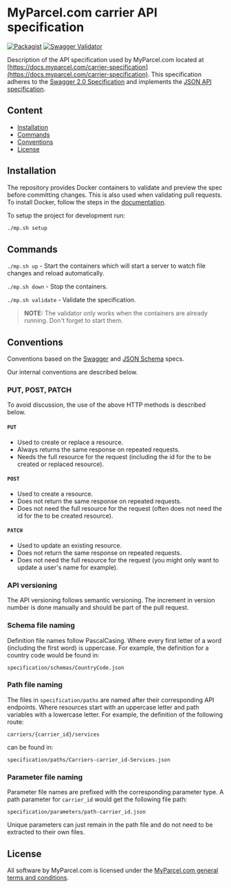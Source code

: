# MyParcel.com carrier API specification

[![Packagist](https://img.shields.io/packagist/v/myparcelcom/carrier-specification.svg)](https://packagist.org/packages/myparcelcom/carrier-specification)
[![Swagger Validator](https://img.shields.io/swagger/valid/2.0/https/docs.myparcel.com/carrier-specification/swagger.json.svg)](https://online.swagger.io/validator/debug?url=https://docs.myparcel.com/carrier-specification/swagger.json)

Description of the API specification used by MyParcel.com located at [https://docs.myparcel.com/carrier-specification](https://docs.myparcel.com/carrier-specification).
This specification adheres to the [Swagger 2.0 Specification](https://github.com/OAI/OpenAPI-Specification/blob/master/versions/2.0.md) and implements the [JSON API specification](http://jsonapi.org/).

## Content
- [Installation](#installation)
- [Commands](#commands)
- [Conventions](#conventions)
- [License](#license)

## Installation
The repository provides Docker containers to validate and preview the spec before committing changes. This is also used when validating pull requests. To install Docker, follow the steps in the [documentation](https://docs.myparcel.com/github/#docker).

To setup the project for development run:

```bash
./mp.sh setup
```

## Commands

`./mp.sh up` - Start the containers which will start a server to watch file changes and reload automatically.

`./mp.sh down` - Stop the containers.

`./mp.sh validate` - Validate the specification.

> **NOTE:** The validator only works when the containers are already running. Don't forget to start them.

## Conventions
Conventions based on the [Swagger](https://swagger.io/specification) and [JSON Schema](http://json-schema.org) specs.

Our internal conventions are described below.

### PUT, POST, PATCH
To avoid discussion, the use of the above HTTP methods is described below.

#### `PUT`
- Used to create or replace a resource.
- Always returns the same response on repeated requests.
- Needs the full resource for the request (including the id for the to be created or replaced resource).

#### `POST`
- Used to create a resource.
- Does not return the same response on repeated requests.
- Does not need the full resource for the request (often does not need the id for the to be created resource).

#### `PATCH`
- Used to update an existing resource.
- Does not return the same response on repeated requests.
- Does not need the full resource for the request (you might only want to update a user's name for example).

### API versioning
The API versioning follows semantic versioning. The increment in version number is done manually and should be part of the pull request.

### Schema file naming
Definition file names follow PascalCasing. Where every first letter of a word (including the first word) is uppercase. For example, the definition for a country code would be found in:

```
specification/schemas/CountryCode.json
```

### Path file naming
The files in `specification/paths` are named after their corresponding API endpoints. Where resources start with an uppercase letter and path variables with a lowercase letter. For example, the definition of the following route:
 
```
carriers/{carrier_id}/services
```

can be found in:

```
specification/paths/Carriers-carrier_id-Services.json
```

### Parameter file naming
Parameter file names are prefixed with the corresponding parameter type. A path parameter for `carrier_id` would get the following file path:

```
specification/parameters/path-carrier_id.json
```

Unique parameters can just remain in the path file and do not need to be extracted to their own files.

## License
All software by MyParcel.com is licensed under the [MyParcel.com general terms and conditions](https://www.myparcel.com/terms). 
